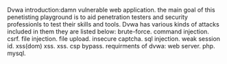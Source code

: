 Dvwa introduction:damn vulnerable web application.
the main goal of this penetisting playground is to aid penetration testers and security professionls to test their skills and tools.
Dvwa has various kinds of attacks included in them they are listed below:
brute-force.
command injection.
csrf.
file injection.
file upload.
insecure captcha.
sql injection.
weak session id.
xss(dom)
xss.
xss.
csp bypass.
requirments of dvwa:
web server.
php.
mysql.
